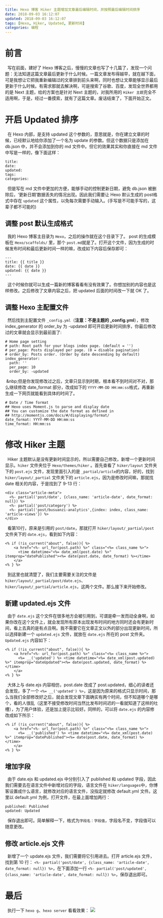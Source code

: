 ```yaml
---
title: Hexo 博客 Hiker 主题增加文章最后编辑时间，并按照最后编辑时间排序
date: 2018-09-03 16:12:07
updated: 2018-09-03 16:12:07
tags: [Hexo, Hiker, Updated, 更新时间]
categories: 编程
---
```


# 前言
&nbsp;&nbsp;写在前面，建好了 Hexo 博客之后，慢慢的文章也写了十几篇了，发现一个问题：无法知道这篇文章最后更新于什么时候。一篇文章发布得越早，就在越下面，可是我想让它把我重新编辑过的文章排到前头来啊，同时也想让文章能够显示最后更新于什么时候。有需求那就去解决啊，可是搜索了谷歌、百度，发现全世界都用的是 Next 主题，给的方案也是针对 Next 主题的，对我所用的 `Hiker 主题`完全不适用啊，于是，经过一番摸索，就有了这篇文章。废话结束了，下面开始正文。

# 开启 Updated 排序
&nbsp;&nbsp;在 Hexo 内部，是支持 updated 这个参数的，意思就是，你在建立文章的时候，已经默认地给你添加了一个名为 update 的参数。但这个数据只是添加在 db.json 中，并不会添加到你的 md 文件中。但它的效果其实和你直接在 md 文件中写是一样的，像下面这样：
```
title:
date:
updated:
tags:
categories:
```
&nbsp;&nbsp;但是写在 md 文件中更加的方便，能够手动的控制更新日期，避免 db.json 被删除后，‘更新日期’数据丢失的情况出现。因此我们需要让 Hexo 默认生成的 post格式中存在 `updated` 这个属性，以免每次需要手动输入。(手写是不可能手写的，这辈子都不可能的)

## 调整 post 默认生成格式
&nbsp;&nbsp;我的 Hexo 博客主目录为 `Hexo`，之后的操作就在这个目录下了。 post 的生成模板在  `Hexo/scaffolds/` 里，那个 `post.md`就是了。打开这个文件，因为生成的时候发布时间和最后更新时间一样的嘛，改成如下内容后保存即可：
```
---
title: {{ title }}
date: {{ date }}
updated: {{ date }}
---
```

&nbsp;&nbsp;这个时候你就可以生成一篇新的博客看看有没有效果了。你想加别的内容也是这样修改。之后修改了文章内容之后，把 updated 后面的时间改一下就 OK 了。

## 调整 Hexo 主配置文件
&nbsp;&nbsp;然后找到主配置文件 `_config.yml`（**注意：不是主题的 _config.yml**），修改 index_generator 的 order_by 为 -updated 即可开启更新时间排序，你最后修改过的文章就会显示到最前面了:
```
# Home page setting
# path: Root path for your blogs index page. (default = '')
# per_page: Posts displayed per page. (0 = disable pagination)
# order_by: Posts order. (Order by date descending by default)
index_generator:
  path: ''
  per_page: 10
  order_by: -updated
```
&nbsp;&nbp;但是你发现修改过之后，文章只显示到时期，根本看不到时间对不对，那么继续修改 date_format 部分，改成如下的 `YYYY-MM-DD HH:mm:ss`格式，再重新生成一下网页就能看到具体的时间了。
```
# Date / Time format
## Hexo uses Moment.js to parse and display date
## You can customize the date format as defined in
## http://momentjs.com/docs/#/displaying/format/
date_format: YYYY-MM-DD HH:mm:ss
time_format: HH:mm:ss
```

# 修改 Hiker 主题
&nbsp;&nbsp;Hiker 主题默认是没有更新时间显示的，所以需要自己修改，新增一个更新时间显示。`hiker` 文件夹位于 `Hexo/themes/hiker` 。首先查看了 `hiker/layout` 文件夹下的 `post.ejs` 文件，发现里面引入的是 `_partial/article`的内容，好的，找到  `hiker/layout/_partial` 文件夹下的 `article.ejs`，因为是修改时间嘛，那就找 date 相关的内容，于是找到了 9-13 行：
```
<div class="article-meta">
  <%- partial('post/date', {class_name: 'article-date', date_format: null}) %>
  <%- partial('post/category') %>
  <%- partial('post/busuanzi-analytics',{index: index, class_name: 'article-views'}) %>
</div>
```
&nbsp;&nbsp;看第10行，原来是引用的 `post/date`，那就打开 `hiker/layout/_partial/post` 文件夹下的 `date.ejs`，看到如下内容：
```
<% if (!is_current("about", false)){ %>
	<a href="<%- url_for(post.path) %>" class="<%= class_name %>">
	  <time datetime="<%= date_xml(post.date) %>" itemprop="datePublished"><%= date(post.date, date_format) %></time>
	</a>
<% } %>
```
&nbsp;&nbsp;到这里也就清楚了，我们主要需要关注的文件是 `hiker/layout/_partial/post/date.ejs`、`hiker/layout/_partial/article.ejs`，这两个文件。那么接下来开始修改。

## 新建 updated.ejs 文件
&nbsp;&nbsp;由于 `date.ejs` 这个文件在很多地方会被引用到，可谓是牵一发而动全身啊，如果你改在这个文件上，就会发现所有原本出现发布时间的地方同时还会有更新时间，看上去真的是有点丑啊。我不需要它在文章正文以外的部分出现更新时间，所以选择新建一个 `updated.ejs` 文件，就放在 `date.ejs` 所在的 post 文件夹。
`Updated.ejs` 内容如下：
```
<% if (!is_current("about", false)){ %>
	<a href="<%- url_for(post.path) %>" class="<%= class_name %>">
	  <%= __('updated') %> <time datetime="<%= date_xml(post.updated) %>" itemprop="dateUpdated"><%= date(post.updated, date_format) %></time>
	</a>
<% } %>
```
&nbsp;&nbsp;大体上与 date.ejs 内容相仿，post.date 改成了 post.updated，细心的读者还会发现，多了一个 `<%= __('updated') %>`，这是因为原来的格式只显示时间，那么当我们全部修改好之后，就会发现文章下面确实有两个时间，但不知道哪个是哪个，看的人很乱（这里不接受修改时间当然比发布时间迟的一看就知道了这样的吐槽），为了用户体验，还是加上提示比较好。同样的，可以将 `date.ejs` 的内容修改成如下所示：
```
<% if (!is_current("about", false)){ %>
	<a href="<%- url_for(post.path) %>" class="<%= class_name %>">
	  <%= __('published') %> <time datetime="<%= date_xml(post.date) %>" itemprop="datePublished"><%= date(post.date, date_format) %></time>
	</a>
<% } %>
```

## 增加字段
&nbsp;&nbsp;由于 date.ejs 和 updated.ejs 中分别引入了 published 和 updated 字段，因此我们需要去在语言文件中新增对应的字段，语言文件在 `hiker/languages`中，你博客设置成什么语言，就修改对应的语言文件，没指定就修改 default.yml 文件。这里以 default.yml 为例，打开文件，在最上面增加两行：
```
published: Published
updated: Updated
```
&nbsp;&nbsp;保存退出即可。简单解释一下，格式为`字段名：字段值`，字段名不变，字段值可以随意更改。

## 修改 article.ejs 文件
&nbsp;&nbsp;新增了一个 update.ejs 文件，我们需要将它引用进去。打开 article.ejs 文件，找到第 10 行： `<%- partial('post/date', {class_name: 'article-date', date_format: null}) %>`，在下面添加一行 `<%- partial('post/updated', {class_name: 'article-date', date_format: null}) %>`，保存退出即可。

# 最后
&nbsp;&nbsp;执行一下 `hexo g`、`hexo server` 看看效果：
![](https://s1.ax1x.com/2018/09/03/Pz4bi4.png)
